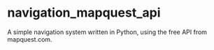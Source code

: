 # navigation_mapquest_api
A simple navigation system written in Python, using the free API from mapquest.com.
